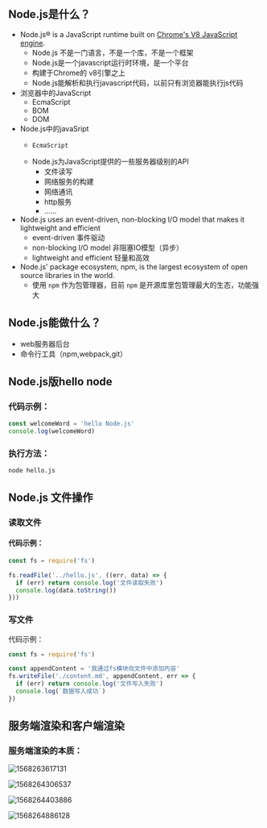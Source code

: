 ## Node.js是什么？

* Node.js® is a JavaScript runtime built on [Chrome's V8 JavaScript engine](https://v8.dev/).
  * Node.js 不是一门语言，不是一个库，不是一个框架
  * Node.js是一个javascript运行时环境，是一个平台
  * 构建于Chrome的 v8引擎之上
  * Node.js能解析和执行javascript代码，以前只有浏览器能执行js代码
* 浏览器中的JavaScript
  *  EcmaScript
  * BOM
  * DOM
* Node.js中的javaSript
  * 	EcmaScript
  * Node.js为JavaScript提供的一些服务器级别的API
    * 	文件读写
    * 	网络服务的构建
    * 	网络通讯
    * 	http服务
    * 	......
* Node.js uses an event-driven, non-blocking I/O model that makes it lightweight and efficient
  * event-driven 事件驱动
  *  non-blocking I/O model 非阻塞IO模型（异步）
  * lightweight and efficient 轻量和高效
* Node.js' package ecosystem, npm, is the largest ecosystem of open source libraries in the world.
  * 使用 `npm` 作为包管理器，目前 `npm` 是开源库里包管理最大的生态，功能强大



## Node.js能做什么？

* web服务器后台
* 命令行工具（npm,webpack,git）



## Node.js版hello node

### 代码示例：

```javascript
const welcomeWord = 'hello Node.js'
console.log(welcomeWord)
```

### 执行方法：

`node hello.js`



## Node.js 文件操作

### 读取文件

#### 代码示例：

```javascript
const fs = require('fs')

fs.readFile('../hello.js', ((err, data) => {
  if (err) return console.log('文件读取失败')
  console.log(data.toString())
}))
```

### 写文件

代码示例：

```javascript
const fs = require('fs')

const appendContent = '我通过fs模块向文件中添加内容'
fs.writeFile('./content.md', appendContent, err => {
  if (err) return console.log('文件写入失败')
  console.log(`数据写入成功`)
})
```

## 服务端渲染和客户端渲染

### 服务端渲染的本质：



![1568263617131](C:\Users\dezhougeng\AppData\Roaming\Typora\typora-user-images\1568263617131.png)

![1568264306537](C:\Users\dezhougeng\AppData\Roaming\Typora\typora-user-images\1568264306537.png)

![1568264403886](C:\Users\dezhougeng\AppData\Roaming\Typora\typora-user-images\1568264403886.png)

![1568264886128](C:\Users\dezhougeng\AppData\Roaming\Typora\typora-user-images\1568264886128.png)